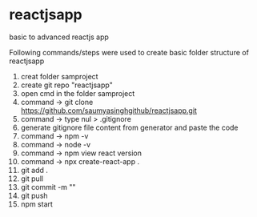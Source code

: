 # reactjsapp
basic to advanced reactjs app

Following commands/steps were used to create basic folder structure of reactjsapp
1) creat folder samproject
2) create git repo "reactjsapp"
3) open cmd in the folder samproject
4) command -> git clone https://github.com/saumyasinghgithub/reactjsapp.git
5) command -> type nul > .gitignore
6) generate gitignore file content from generator and paste the code
7) command -> npm -v
8) command -> node -v
9) command -> npm view react version
10) command -> npx create-react-app .
11) git add .
12) git pull
13) git commit -m ""
14) git push
15) npm start

